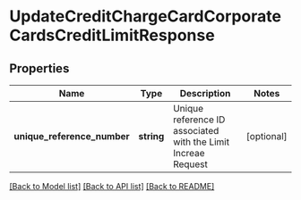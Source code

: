 # UpdateCreditChargeCardCorporateCardsCreditLimitResponse

## Properties
Name | Type | Description | Notes
------------ | ------------- | ------------- | -------------
**unique_reference_number** | **string** | Unique reference ID associated with the Limit Increae Request | [optional] 

[[Back to Model list]](../../README.md#documentation-for-models) [[Back to API list]](../../README.md#documentation-for-api-endpoints) [[Back to README]](../../README.md)

